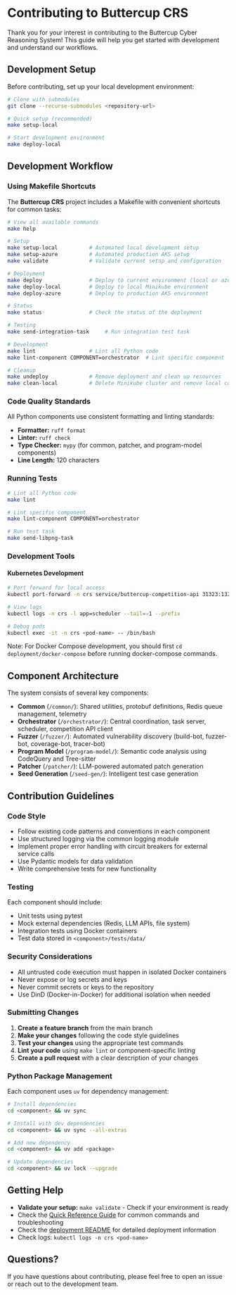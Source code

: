 # Contributing to Buttercup CRS

Thank you for your interest in contributing to the Buttercup Cyber Reasoning System! This guide will help you get started with development and understand our workflows.

## Development Setup

Before contributing, set up your local development environment:

```bash
# Clone with submodules
git clone --recurse-submodules <repository-url>

# Quick setup (recommended)
make setup-local

# Start development environment
make deploy-local
```

## Development Workflow

### Using Makefile Shortcuts

The **Buttercup CRS** project includes a Makefile with convenient shortcuts for common tasks:

```bash
# View all available commands
make help

# Setup
make setup-local          # Automated local development setup
make setup-azure          # Automated production AKS setup
make validate             # Validate current setup and configuration

# Deployment
make deploy               # Deploy to current environment (local or azure)
make deploy-local         # Deploy to local Minikube environment
make deploy-azure         # Deploy to production AKS environment

# Status
make status               # Check the status of the deployment

# Testing
make send-integration-task     # Run integration test task

# Development
make lint                 # Lint all Python code
make lint-component COMPONENT=orchestrator  # Lint specific component

# Cleanup
make undeploy             # Remove deployment and clean up resources
make clean-local          # Delete Minikube cluster and remove local config
```

### Code Quality Standards

All Python components use consistent formatting and linting standards:

- **Formatter:** `ruff format`
- **Linter:** `ruff check`
- **Type Checker:** `mypy` (for common, patcher, and program-model components)
- **Line Length:** 120 characters

### Running Tests

```bash
# Lint all Python code
make lint

# Lint specific component
make lint-component COMPONENT=orchestrator

# Run test task
make send-libpng-task
```


### Development Tools


#### Kubernetes Development

```bash
# Port forward for local access  
kubectl port-forward -n crs service/buttercup-competition-api 31323:1323

# View logs
kubectl logs -n crs -l app=scheduler --tail=-1 --prefix

# Debug pods
kubectl exec -it -n crs <pod-name> -- /bin/bash
```

Note: For Docker Compose development, you should first `cd deployment/docker-compose` before running docker-compose commands.

## Component Architecture

The system consists of several key components:

- **Common** (`/common/`): Shared utilities, protobuf definitions, Redis queue management, telemetry
- **Orchestrator** (`/orchestrator/`): Central coordination, task server, scheduler, competition API client
- **Fuzzer** (`/fuzzer/`): Automated vulnerability discovery (build-bot, fuzzer-bot, coverage-bot, tracer-bot)
- **Program Model** (`/program-model/`): Semantic code analysis using CodeQuery and Tree-sitter
- **Patcher** (`/patcher/`): LLM-powered automated patch generation
- **Seed Generation** (`/seed-gen/`): Intelligent test case generation

## Contribution Guidelines

### Code Style

- Follow existing code patterns and conventions in each component
- Use structured logging via the common logging module
- Implement proper error handling with circuit breakers for external service calls
- Use Pydantic models for data validation
- Write comprehensive tests for new functionality

### Testing

Each component should include:

- Unit tests using pytest
- Mock external dependencies (Redis, LLM APIs, file system)
- Integration tests using Docker containers
- Test data stored in `<component>/tests/data/`

### Security Considerations

- All untrusted code execution must happen in isolated Docker containers
- Never expose or log secrets and keys
- Never commit secrets or keys to the repository
- Use DinD (Docker-in-Docker) for additional isolation when needed

### Submitting Changes

1. **Create a feature branch** from the main branch
2. **Make your changes** following the code style guidelines
3. **Test your changes** using the appropriate test commands
4. **Lint your code** using `make lint` or component-specific linting
5. **Create a pull request** with a clear description of your changes


### Python Package Management

Each component uses `uv` for dependency management:

```bash
# Install dependencies
cd <component> && uv sync

# Install with dev dependencies
cd <component> && uv sync --all-extras

# Add new dependency
cd <component> && uv add <package>

# Update dependencies
cd <component> && uv lock --upgrade
```

## Getting Help

- **Validate your setup:** `make validate` - Check if your environment is ready
- Check the [Quick Reference Guide](QUICK_REFERENCE.md) for common commands and troubleshooting
- Check the [deployment README](deployment/README.md) for detailed deployment information
- Check logs: `kubectl logs -n crs <pod-name>`

## Questions?

If you have questions about contributing, please feel free to open an issue or reach out to the development team.